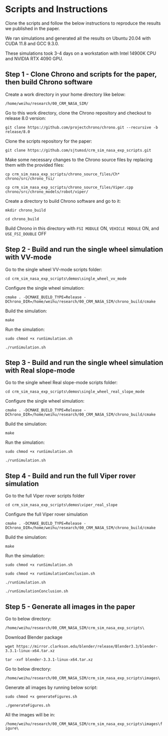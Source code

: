 # Scripts and Instructions
Clone the scripts and follow the below instructions to reproduce the results we published in the paper.

We ran simulations and generated all the results on Ubuntu 20.04 with CUDA 11.8 and GCC 9.3.0. 

These simulations took 3-4 days on a workstation with Intel 14900K CPU and NVIDIA RTX 4090 GPU.


## Step 1 - Clone Chrono and scripts for the paper, then build Chrono software
Create a work directory in your home directory like below: 

```/home/weihu/research/00_CRM_NASA_SIM/```

Go to this work directory, clone the Chrono repository and checkout to release 8.0 version: 

```git clone https://github.com/projectchrono/chrono.git --recursive -b release/8.0```

Clone the scripts repository for the paper: 

```git clone https://github.com/sjtumsd/crm_sim_nasa_exp_scripts.git```

Make some necessary changes to the Chrono source files by replacing them with the provided files: 

```cp crm_sim_nasa_exp_scripts/chrono_source_files/Ch* chrono/src/chrono_fsi/```

```cp crm_sim_nasa_exp_scripts/chrono_source_files/Viper.cpp chrono/src/chrono_models/robot/viper/```

Create a directory to build Chrono software and go to it:

```mkdir chrono_build```

```cd chrono_build```

Build Chrono in this directory with ```FSI MODULE``` ON, ```VEHICLE MODULE``` ON, and ```USE_FSI_DOUBLE``` OFF


## Step 2 - Build and run the single wheel simulation with VV-mode
Go to the single wheel VV-mode scripts folder: 

```cd crm_sim_nasa_exp_scripts\demos\single_wheel_vv_mode```

Configure the single wheel simulation: 

```cmake . -DCMAKE_BUILD_TYPE=Release -DChrono_DIR=/home/weihu/research/00_CRM_NASA_SIM/chrono_build/cmake```

Build the simulation:

```make```

Run the simulation:

```sudo chmod +x runSimulation.sh```

```./runSimulation.sh```


## Step 3 - Build and run the single wheel simulation with Real slope-mode
Go to the single wheel Real slope-mode scripts folder:

```cd crm_sim_nasa_exp_scripts\demos\single_wheel_real_slope_mode```

Configure the single wheel simulation: 

```cmake . -DCMAKE_BUILD_TYPE=Release -DChrono_DIR=/home/weihu/research/00_CRM_NASA_SIM/chrono_build/cmake```

Build the simulation:

```make```

Run the simulation:

```sudo chmod +x runSimulation.sh```

```./runSimulation.sh```

## Step 4 - Build and run the full Viper rover simulation
Go to the full Viper rover scripts folder 

```cd crm_sim_nasa_exp_scripts\demos\viper_real_slope```

Configure the full Viper rover simulation 

```cmake . -DCMAKE_BUILD_TYPE=Release -DChrono_DIR=/home/weihu/research/00_CRM_NASA_SIM/chrono_build/cmake```

Build the simulation:

```make```

Run the simulation:

```sudo chmod +x runSimulation.sh```

```sudo chmod +x runSimulationConclusion.sh```

```./runSimulation.sh```

```./runSimulationConclusion.sh```

## Step 5 - Generate all images in the paper
Go to below directory:

```/home/weihu/research/00_CRM_NASA_SIM/crm_sim_nasa_exp_scripts\```

Download Blender package

```wget https://mirror.clarkson.edu/blender/release/Blender3.3/blender-3.3.1-linux-x64.tar.xz```

```tar -xvf blender-3.3.1-linux-x64.tar.xz```


Go to below directory:

```/home/weihu/research/00_CRM_NASA_SIM/crm_sim_nasa_exp_scripts\images\```

Generate all images by running below script:

```sudo chmod +x generateFigures.sh```

```./generateFigures.sh```

All the images will be in:

```/home/weihu/research/00_CRM_NASA_SIM/crm_sim_nasa_exp_scripts\images\figure\```
